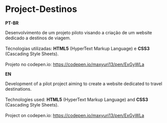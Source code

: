 # Project-Destinos

<strong>PT-BR</strong>

Desenvolvimento de um projeto piloto visando a criação de um website dedicado a destinos de viagem.
<br><br>
Técnologias utilizadas: <strong>HTML5</strong> (HyperText Markup Language) e <strong>CSS3</strong> (Cascading Style Sheets). 
<br><br>
Projeto no codepen.io: https://codepen.io/maxyuri13/pen/ExGyWLa

<strong>EN</strong>

Development of a pilot project aiming to create a website dedicated to travel destinations.
<br><br>
Technologies used: <strong>HTML5</strong> (HyperText Markup Language) and <strong>CSS3</strong> (Cascading Style Sheets).
<br><br>
Project on codepen.io: https://codepen.io/maxyuri13/pen/ExGyWLa